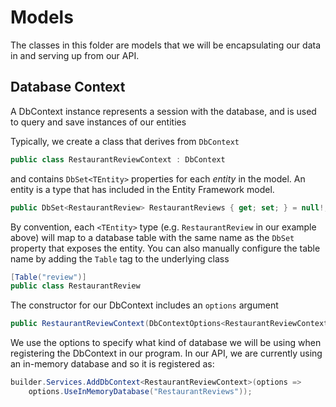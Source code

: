 # Models
The classes in this folder are models that we will be encapsulating our data in and serving up from our API.

## Database Context
A DbContext instance represents a session with the database, and is used to query and save instances of our entities

Typically, we create a class that derives from `DbContext`
```cs
public class RestaurantReviewContext : DbContext
```
and contains `DbSet<TEntity>` properties for each _entity_ in the model. An entity is a type that has included in the Entity Framework model.
```cs
public DbSet<RestaurantReview> RestaurantReviews { get; set; } = null!;
```

By convention, each `<TEntity>` type (e.g. `RestaurantReview` in our example above) will map to a database table with the same name as the `DbSet` property that exposes the entity. You can also manually configure the table name by adding the `Table` tag to the underlying class
```cs
[Table("review")]
public class RestaurantReview
```

The constructor for our DbContext includes an `options` argument
```cs
public RestaurantReviewContext(DbContextOptions<RestaurantReviewContext> options) : base(options)
```
We use the options to specify what kind of database we will be using when registering the DbContext in our program. In our API, we are currently using an in-memory database and so it is registered as:

```cs
builder.Services.AddDbContext<RestaurantReviewContext>(options => 
    options.UseInMemoryDatabase("RestaurantReviews"));
```